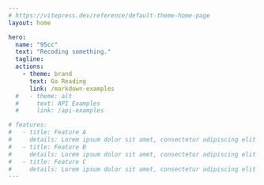 ```yaml
---
# https://vitepress.dev/reference/default-theme-home-page
layout: home

hero:
  name: "95cc"
  text: "Recoding something."
  tagline: 
  actions:
    - theme: brand
      text: Go Reading
      link: /markdown-examples
  #   - theme: alt
  #     text: API Examples
  #     link: /api-examples

# features:
#   - title: Feature A
#     details: Lorem ipsum dolor sit amet, consectetur adipiscing elit
#   - title: Feature B
#     details: Lorem ipsum dolor sit amet, consectetur adipiscing elit
#   - title: Feature C
#     details: Lorem ipsum dolor sit amet, consectetur adipiscing elit
---
```



